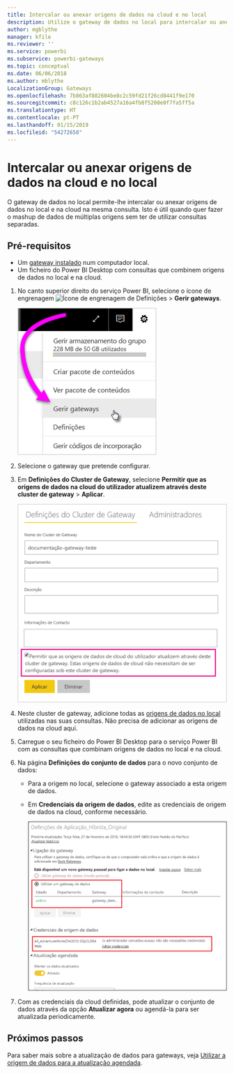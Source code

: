 ```yaml
---
title: Intercalar ou anexar origens de dados na cloud e no local
description: Utilize o gateway de dados no local para intercalar ou anexar origens de dados no local e na cloud na mesma consulta.
author: mgblythe
manager: kfile
ms.reviewer: ''
ms.service: powerbi
ms.subservice: powerbi-gateways
ms.topic: conceptual
ms.date: 06/06/2018
ms.author: mblythe
LocalizationGroup: Gateways
ms.openlocfilehash: 7b863af882604be8c2c59fd21f26cd8441f9e170
ms.sourcegitcommit: c8c126c1b2ab4527a16a4fb8f5208e0f7fa5ff5a
ms.translationtype: HT
ms.contentlocale: pt-PT
ms.lasthandoff: 01/15/2019
ms.locfileid: "54272658"
---
```

# <a name="merge-or-append-on-premises-and-cloud-data-sources"></a>Intercalar ou anexar origens de dados na cloud e no local

O gateway de dados no local permite-lhe intercalar ou anexar origens de dados no local e na cloud na mesma consulta. Isto é útil quando quer fazer o mashup de dados de múltiplas origens sem ter de utilizar consultas separadas.

## <a name="prerequisites"></a>Pré-requisitos

- Um [gateway instalado](service-gateway-install.md) num computador local.
- Um ficheiro do Power BI Desktop com consultas que combinem origens de dados no local e na cloud.

1. No canto superior direito do serviço Power BI, selecione o ícone de engrenagem ![Ícone de engrenagem de Definições](media/service-gateway-mashup-on-premises-cloud/icon-gear.png) > **Gerir gateways**.

    ![Gerir gateways](media/service-gateway-mashup-on-premises-cloud/manage-gateways.png)

2. Selecione o gateway que pretende configurar.

3. Em **Definições do Cluster de Gateway**, selecione **Permitir que as origens de dados na cloud do utilizador atualizem através deste cluster de gateway** > **Aplicar**.

    ![Atualizar através deste cluster de gateway](media/service-gateway-mashup-on-premises-cloud/refresh-gateway-cluster.png)

4. Neste cluster de gateway, adicione todas as [origens de dados no local](service-gateway-enterprise-manage-scheduled-refresh.md#add-a-data-source) utilizadas nas suas consultas. Não precisa de adicionar as origens de dados na cloud aqui.

5. Carregue o seu ficheiro do Power BI Desktop para o serviço Power BI com as consultas que combinam origens de dados no local e na cloud.

6. Na página **Definições do conjunto de dados** para o novo conjunto de dados:

   - Para a origem no local, selecione o gateway associado a esta origem de dados.

   - Em **Credenciais da origem de dados**, edite as credenciais de origem de dados na cloud, conforme necessário.

     ![Definições do conjunto de dados](media/service-gateway-mashup-on-premises-cloud/dataset-settings.png)

7. Com as credenciais da cloud definidas, pode atualizar o conjunto de dados através da opção **Atualizar agora** ou agendá-la para ser atualizada periodicamente.


## <a name="next-steps"></a>Próximos passos

Para saber mais sobre a atualização de dados para gateways, veja [Utilizar a origem de dados para a atualização agendada](service-gateway-enterprise-manage-scheduled-refresh.md#using-the-data-source-for-scheduled-refresh).